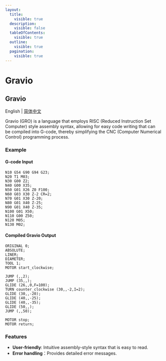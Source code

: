 ```yaml
---
layout:
  title:
    visible: true
  description:
    visible: false
  tableOfContents:
    visible: true
  outline:
    visible: true
  pagination:
    visible: true
---
```


# Gravio

## Gravio

English | [简体中文](README\_CN.md)

Gravio (GRO) is a language that employs RISC (Reduced Instruction Set Computer) style assembly syntax, allowing for easy code writing that can be compiled into G-code, thereby simplifying the CNC (Computer Numerical Control) programming process.

### Example

#### G-code Input

```gcode
N10 G54 G90 G94 G23;
N20 T1 M03;
N30 G00 Z2;
N40 G00 X35;
N50 G01 X26 Z0 F100;
N60 G03 X30 Z-2 CR=2;
N70 G01 X30 Z-20;
N80 G01 X40 Z-25;
N90 G01 X40 Z-35;
N100 G01 X50;
N110 G00 Z50;
N120 M05;
N130 M02;
```

#### Compiled Gravio Output

```gravio
ORIGINAL 0;
ABSOLUTE;
LINER;
DIAMETER;
TOOL 1;
MOTOR start_clockwise;

JUMP (,,2);
JUMP (35,,);
GLIDE (26,,0,F=100);
TURN counter_clockwise (30,,-2,I=2);
GLIDE (30,,-20);
GLIDE (40,,-25);
GLIDE (40,,-35);
GLIDE (50,,);
JUMP (,,50);

MOTOR stop;
MOTOR return;
```

### Features

* **User-friendly**: Intuitive assembly-style syntax that is easy to read.
* **Error handling**：Provides detailed error messages.
